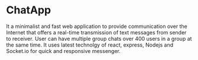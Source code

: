 # ChatApp
It a minimalist and fast web application to provide communication over the Internet that offers a real-time transmission of text messages from sender to receiver.
User can have multiple group chats over 400 users in a group at the same time.
It uses latest technolgy of react, express, Nodejs and Socket.io for quick and responsive messenger. 
